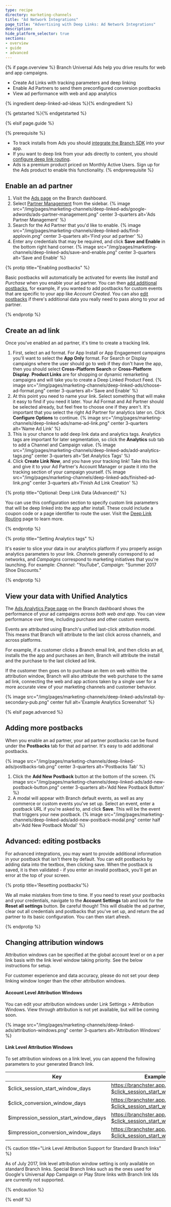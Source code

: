 ```yaml
---
type: recipe
directory: marketing-channels
title: "Ad Network Integrations"
page_title: "Advertising with Deep Links: Ad Network Integrations"
description:
hide_platform_selector: true
sections:
- overview
- guide
- advanced
---
```


{% if page.overview %}
Branch Universal Ads help you drive results for web and app campaigns.

- Create Ad Links with tracking parameters and deep linking
- Enable Ad Partners to send them preconfigured conversion postbacks
- View ad performance with web and app analytics

{% ingredient deep-linked-ad-ideas %}{% endingredient %}

{% getstarted %}{% endgetstarted %}

{% elsif page.guide %}

{% prerequisite %}
- To track installs from Ads you should [integrate the Branch SDK]({{base.url}}/getting-started/sdk-integration-guide) into your app.
- If you want to deep link from your ads directly to content, you should [configure deep link routing]({{base.url}}/getting-started/deep-link-routing).
- Ads is a premium product priced on Monthly Active Users. Sign up for the Ads product to enable this functionality.
{% endprerequisite %}

## Enable an ad partner

1. Visit the [Ads page](https://dashboard.branch.io/ads) on the Branch dashboard.
1. Select [Partner Management](https://dashboard.branch.io/ads/partner-management) from the sidebar.
{% image src="/img/pages/marketing-channels/deep-linked-ads/google-adwords/ads-partner-management.png" center 3-quarters alt='Ads Partner Management' %}
1. Search for the Ad Partner that you'd like to enable.
{% image src="/img/pages/marketing-channels/deep-linked-ads/find-applovin.png" center 3-quarters alt='Find your ad partner' %}
1. Enter any credentials that may be required, and click **Save and Enable** in the bottom right hand corner.
{% image src="/img/pages/marketing-channels/deep-linked-ads/save-and-enable.png" center 3-quarters alt='Save and Enable' %}

{% protip title="Enabling postbacks" %}

Basic postbacks will automatically be activated for events like _Install_ and _Purchase_ when you enable your ad partner. You can then [add additional postbacks](../advanced/#adding-more-postbacks), for example, if you wanted to add postbacks for custom events that are specific to your app like _Account Created_. You can also [edit postbacks](../advanced/#advanced-editing-postbacks) if there's additional data you really need to pass along to your ad partner.

{% endprotip %}

## Create an ad link

Once you've enabled an ad partner, it's time to create a tracking link.

1. First, select an ad format. For App Install or App Engagement campaigns you'll want to select the **App Only** format. For Search or Display campaigns where the user should go to web if they don't have the app, then you should select **Cross-Platform Search** or **Cross-Platform Display**. **Product Links** are for shopping or dynamic remarketing campaigns and will take you to create a Deep Linked Product Feed.
{% image src="/img/pages/marketing-channels/deep-linked-ads/choose-ad-format.png" center 3-quarters alt='Save and Enable' %}
1. At this point you need to name your link. Select something that will make it easy to find if you need it later. Your Ad Format and Ad Partner should be selected already, but feel free to choose one if they aren't. It's important that you select the right Ad Partner for analytics later on. Click **Configure Options** to continue.
{% image src="/img/pages/marketing-channels/deep-linked-ads/name-ad-link.png" center 3-quarters alt='Name Ad Link' %}
1. This is your chance to add deep link data and analytics tags. Analytics tags are important for later segmentation, so click the **Analytics** sub tab to add a Channel and Campaign value.
{% image src="/img/pages/marketing-channels/deep-linked-ads/add-analytics-tags.png" center 3-quarters alt='Set Analytics Tags' %}
1. Click **Create Link Now**, and you have your tracking link! Take this link and give it to your Ad Partner's Account Manager or paste it into the tracking section of your campaign yourself.
{% image src="/img/pages/marketing-channels/deep-linked-ads/finished-ad-link.png" center 3-quarters alt='Finish Ad Link Creation' %}

{% protip title="Optional: Deep Link Data (Advanced)" %}

You can use this configuration section to specify custom link parameters that will be deep linked into the app after install. These could include a coupon code or a page identifier to route the user. Visit the [Deep Link Routing]({{base.url}}/getting-started/deep-link-routing) page to learn more.

{% endprotip %}

{% protip title="Setting Analytics tags" %}

It's easier to slice your data in our analytics platform if you properly assign analytics parameters to your link. _Channels_ generally correspond to ad networks, and _Campaigns_ correspond to marketing initiatives that you're launching. For example: _Channel_: "YouTube", _Campaign_: "Summer 2017 Shoe Discounts."

{% endprotip %}

## View your data with Unified Analytics

The [Ads Analytics Page page](https://dashboard.branch.io/ads/analytics) on the Branch dashboard shows the performance of your ad campaigns _across both web and app_. You can view performance over time, including purchase and other custom events.

Events are attributed using Branch's unified last-click attribution model. This means that Branch will attribute to the last click across channels, and across platforms.

For example, if a customer clicks a Branch email link, and then clicks an ad, installs the the app and purchases an item, Branch will attribute the install and the purchase to the last clicked ad link.

If the customer then goes on to purchase an item on web within the attribution window, Branch will also attribute the web purchase to the same ad link, connecting the web and app actions taken by a single user for a more accurate view of your marketing channels and customer behavior.

{% image src="/img/pages/marketing-channels/deep-linked-ads/install-by-secondary-pub.png" center full alt='Example Analytics Screenshot' %}

{% elsif page.advanced %}

## Adding more postbacks

When you enable an ad partner, your ad partner postbacks can be found under the **Postbacks** tab for that ad partner. It's easy to add additional postbacks.

{% image src="/img/pages/marketing-channels/deep-linked-ads/postbacks-tab.png" center 3-quarters alt='Postbacks Tab' %}

1. Click the **Add New Postback** button at the bottom of the screen.
{% image src="/img/pages/marketing-channels/deep-linked-ads/add-new-postback-button.png" center 3-quarters alt='Add New Postback Button' %}
1. A modal will appear with Branch default events, as well as any commerce or custom events you've set up. Select an event, enter a postback URL if you're asked to, and click **Save**. This will be the event that triggers your new postback.
{% image src="/img/pages/marketing-channels/deep-linked-ads/add-new-postback-modal.png" center half alt='Add New Postback Modal' %}

## Advanced: editing postbacks

For advanced integrations, you may want to provide additional information in your postback that isn't there by default. You can edit postbacks by adding data into the textbox, then clicking save. When the postback is saved, it is then validated - if you enter an invalid postback, you'll get an error at the top of your screen.

{% protip title='Resetting postbacks'%}

We all make mistakes from time to time. If you need to reset your postbacks and your credentials, navigate to the **Account Settings** tab and look for the **Reset all settings** button. Be careful though! This will disable the ad partner, clear out all credentials and postbacks that you've set up, and return the ad partner to its basic configuration. You can then start afresh.

{% endprotip %}

## Changing attribution windows

Attribution windows can be specified at the global account level or on a per link basis with the link level window taking priority. See the below instructions for setup.

For customer experience and data accuracy, please do not set your deep linking window longer than the other attribution windows.

#### Account Level Attribution Windows

You can edit your attribution windows under Link Settings > Attribution Windows. View through attribution is not yet available, but will be coming soon.

{% image src="/img/pages/marketing-channels/deep-linked-ads/attribution-windows.png" center 3-quarters alt='Attribution Windows' %}

#### Link Level Attribution Windows

To set attribution windows on a link level, you can append the following parameters to your generated Branch link.

Key | Example Link
--- | ---
$click_session_start_window_days | https://branchster.app.link/hpNVE52gxE?$click_session_start_window_days=7
$click_conversion_window_days | https://branchster.app.link/hpNVE52gxE?$click_session_start_window_days=30
$impression_session_start_window_days | https://branchster.app.link/hpNVE52gxE?$click_session_start_window_days=1
$impression_conversion_window_days | https://branchster.app.link/hpNVE52gxE?$click_session_start_window_days=7

{% caution title="Link Level Attribution Support for Standard Branch links" %}

As of July 2017, link level attribution window setting is only available on standard Branch links. Special Branch links such as the ones used for Google's Universal App Campaign or Play Store links with Branch link Ids are currently not supported.

{% endcaution %}

{% endif %}
